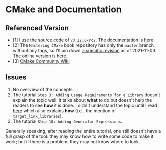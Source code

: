 # CMake and Documentation

## Referenced Version

- [1] I use the source code of [`v3.22.0-rc2`](https://gitlab.kitware.com/cmake/cmake/-/tree/v3.22.0-rc2). The documentation is [here](https://cmake.org/cmake/help/v3.22/).
- [2] The `Mastering CMake` book repository has only the `master` branch without any tags, so I'll pin down [a specific revision](https://gitlab.kitware.com/cmake/mastering-cmake/-/commit/39dfd284e62347eb068b013709697b4e17b43155) as of 2021-11-03. The online version is [here](https://cmake.org/cmake/help/book/mastering-cmake/).
- [3] [CMake Community Wiki](https://gitlab.kitware.com/cmake/community)

## Issues

1. No overview of the concepts.
2. The tutorial `Step 3: Adding Usage Requirements for a Library` doesn't explain the topic well: it talks about **what** to do but doesn't help the readers to see **how** it is done. I didn't understand the topic until I read [here](https://cmake.org/cmake/help/book/mastering-cmake/chapter/Key%20Concepts.html#usage-requirements) which also explains **how** (i.e., the mention of `target_link_libraries`).
3. The tutorial `Step 10: Adding Generator Expressions`.

Generally speaking, after reading the entire tutorial, one still doesn't have a full grasp of the tool: they may know how to write some code to make it work; but if there is a problem, they may not know where to look.
